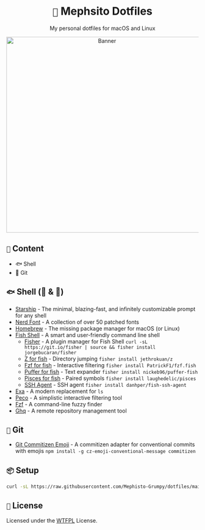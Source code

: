 <div align="center">
    <h1><code>🐇</code> Mephsito Dotfiles</h1>
    <p>My personal dotfiles for macOS and Linux</p>
    <img src=".github/images/banner.gif" alt="Banner" width="512px" />
</div>

## `📝` Content

- 🐟 Shell
- 🐙 Git

## `🐟` Shell (🍎 & 🐧)

- [Starship](https://starship.rs/) - The minimal, blazing-fast, and infinitely customizable prompt for any shell
- [Nerd Font](https://www.nerdfonts.com/) - A collection of over 50 patched fonts
- [Homebrew](https://brew.sh/) - The missing package manager for macOS (or Linux)
- [Fish Shell](https://fishshell.com/) - A smart and user-friendly command line shell
  - [Fisher](https://github.com/jorgebucaran/fisher) - A plugin manager for Fish Shell `curl -sL https://git.io/fisher | source && fisher install jorgebucaran/fisher`
  - [Z for fish](https://github.com/jethrokuan/z) - Directory jumping `fisher install jethrokuan/z`
  - [Fzf for fish](https://github.com/PatrickF1/fzf.fish) - Interactive filtering `fisher install PatrickF1/fzf.fish`
  - [Puffer for fish](https://github.com/nickeb96/puffer-fish) - Text expander `fisher install nickeb96/puffer-fish`
  - [Pisces for fish](https://github.com/laughedelic/pisces) - Paired symbols `fisher install laughedelic/pisces`
  - [SSH Agent](https://github.com/danhper/fish-ssh-agent) - SSH agent `fisher install danhper/fish-ssh-agent`
- [Exa](https://the.exa.website/) - A modern replacement for `ls`
- [Peco](https://peco.github.io/) - A simplistic interactive filtering tool
- [Fzf](https://github.com/junegunn/fzf) - A command-line fuzzy finder
- [Ghq](https://github.com/x-motemen/ghq) - A remote repository management tool

## `🐙` Git

- [Git Commitizen Emoji](https://github.com/PunGrumpy/cz-emoji-conventional-message) - A commitizen adapter for conventional commits with emojis `npm install -g cz-emoji-conventional-message commitizen`

## `📦` Setup

```bash
curl -sL https://raw.githubusercontent.com/Mephisto-Grumpy/dotfiles/main/build | bash
```

## `📝` License

Licensed under the [WTFPL](LICENSE) License.
